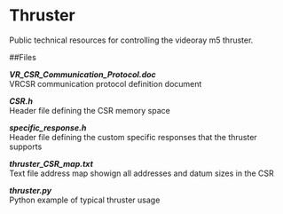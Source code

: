 # Thruster

Public technical resources for controlling the videoray m5 thruster.

##Files

***VR_CSR_Communication_Protocol.doc<br>***
VRCSR communication protocol definition document


***CSR.h<br>***
Header file defining the CSR memory space


***specific_response.h<br>***
Header file defining the custom specific responses that the thruster supports


***thruster_CSR_map.txt<br>***
Text file address map showign all addresses and datum sizes in the CSR

***thruster.py<br>***
Python example of typical thruster usage

